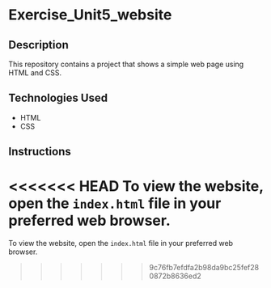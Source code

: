 # Exercise_Unit5_website

## Description
This repository contains a project that shows a simple web page using HTML and CSS.

## Technologies Used
- HTML
- CSS

## Instructions
<<<<<<< HEAD
To view the website, open the `index.html` file in your preferred web browser.
=======
To view the website, open the `index.html` file in your preferred web browser.
>>>>>>> 9c76fb7efdfa2b98da9bc25fef280872b8636ed2
